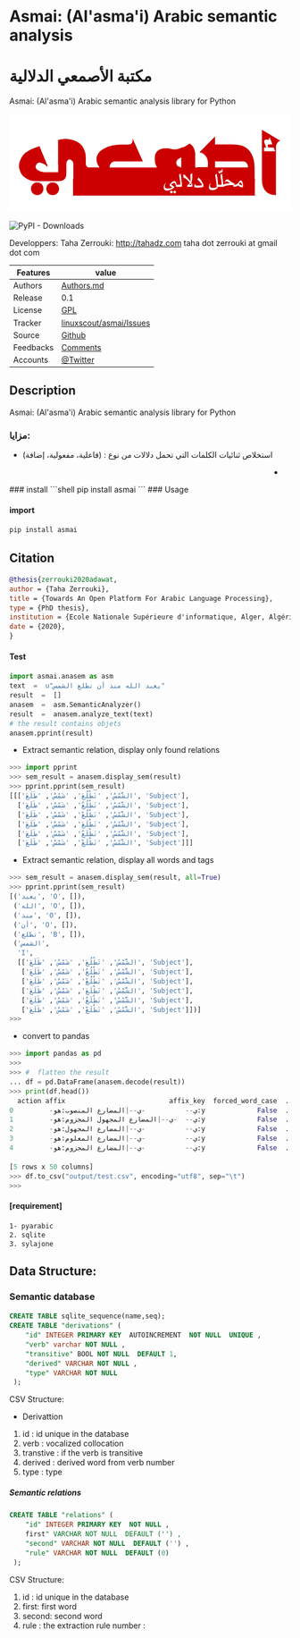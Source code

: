 # Asmai: (Al'asma'i) Arabic semantic analysis 
# مكتبة الأصمعي الدلالية


Asmai: (Al'asma'i) Arabic semantic analysis library for Python

![asmai logo](doc/asmai_header.png  "asmai logo")

![PyPI - Downloads](https://img.shields.io/pypi/dm/asmai)

  Developpers:  Taha Zerrouki: http://tahadz.com
    taha dot zerrouki at gmail dot com

  
Features |   value
---------|---------------------------------------------------------------------------------
Authors  | [Authors.md](https://github.com/linuxscout/asmai-arabic-semantic/master/AUTHORS.md)
Release  | 0.1
License  |[GPL](https://github.com/linuxscout/asmai-arabic-semantic/master/LICENSE)
Tracker  |[linuxscout/asmai/Issues](https://github.com/linuxscout/asmai-arabic-semantic/issues)
Source  |[Github](http://github.com/linuxscout/asmai-arabic-semantic)
Feedbacks  |[Comments](https://github.com/linuxscout/asmai-arabic-semantic/)
Accounts  |[@Twitter](https://twitter.com/linuxscout)

## Description

Asmai: (Al'asma'i) Arabic semantic analysis library for Python



###  مزايا:
* استخلاص ثنائيات الكلمات التي تحمل دلالات من نوع : (فاعلية، مفعولية، إضافة)

<div dir="rtl">

- 

</div>
### install
```shell
pip install asmai
```
### Usage

#### import
```python
pip install asmai
```
## Citation
```bibtex
@thesis{zerrouki2020adawat,
author = {Taha Zerrouki},
title = {Towards An Open Platform For Arabic Language Processing},
type = {PhD thesis},
institution = {Ecole Nationale Supérieure d'informatique, Alger, Algérie},
date = {2020},
}
```
#### Test 
```python
import asmai.anasem as asm
text  =  u"يعبد الله منذ أن تطلع الشمس"
result  =  []
anasem  =  asm.SemanticAnalyzer()    
result  =  anasem.analyze_text(text)
# the result contains objets
anasem.pprint(result)
```

* Extract semantic relation, display only found relations

```python
>>> import pprint
>>> sem_result = anasem.display_sem(result)
>>> pprint.pprint(sem_result)      
[[['الشَّمْسُ', 'تَطْلُعَ', 'شَمْسٌ', 'طَلَعَ', 'Subject'],
  ['الشَّمْسُ', 'تَطْلُعُ', 'شَمْسٌ', 'طَلَعَ', 'Subject'],
  ['الشَّمْسُ', 'تَطْلُعْ', 'شَمْسٌ', 'طَلَعَ', 'Subject'],
  ['الشَّمْسُ', 'تَطْلَعَ', 'شَمْسٌ', 'طَلَعَ', 'Subject'],
  ['الشَّمْسُ', 'تَطْلَعُ', 'شَمْسٌ', 'طَلَعَ', 'Subject'],
  ['الشَّمْسُ', 'تَطْلَعْ', 'شَمْسٌ', 'طَلَعَ', 'Subject']]]

```
* Extract semantic relation, display all words and tags
```python
>>> sem_result = anasem.display_sem(result, all=True)
>>> pprint.pprint(sem_result)
[('يعبد', 'O', []),
 ('الله', 'O', []),
 ('منذ', 'O', []),
 ('أن', 'O', []),
 ('تطلع', 'B', []),
 ('الشمس',
  'I',
  [['الشَّمْسُ', 'تَطْلُعَ', 'شَمْسٌ', 'طَلَعَ', 'Subject'],
   ['الشَّمْسُ', 'تَطْلُعُ', 'شَمْسٌ', 'طَلَعَ', 'Subject'],
   ['الشَّمْسُ', 'تَطْلُعْ', 'شَمْسٌ', 'طَلَعَ', 'Subject'],
   ['الشَّمْسُ', 'تَطْلَعَ', 'شَمْسٌ', 'طَلَعَ', 'Subject'],
   ['الشَّمْسُ', 'تَطْلَعُ', 'شَمْسٌ', 'طَلَعَ', 'Subject'],
   ['الشَّمْسُ', 'تَطْلَعْ', 'شَمْسٌ', 'طَلَعَ', 'Subject']])]
>>> 
```

* convert to pandas
```python
>>> import pandas as pd
>>> 
>>> #  flatten the result
... df = pd.DataFrame(anasem.decode(result))
>>> print(df.head())
  action affix                          affix_key  forced_word_case  ...   unvocalized  unvoriginal  vocalized  word
0         -ي--          -ي--|المضارع المنصوب:هو:y             False  ...          يعبد          عبد  يُعَبِّدَ  يعبد
1         -ي--  -ي--|المضارع المجهول المجزوم:هو:y             False  ...          يعبد          عبد  يُعَبَّدْ  يعبد
2         -ي--          -ي--|المضارع المجهول:هو:y             False  ...          يعبد          عبد  يُعَبَّدُ  يعبد
3         -ي--          -ي--|المضارع المعلوم:هو:y             False  ...          يعبد          عبد  يُعَبِّدُ  يعبد
4         -ي--          -ي--|المضارع المجزوم:هو:y             False  ...          يعبد          عبد  يُعَبِّدْ  يعبد

[5 rows x 50 columns]
>>> df.to_csv("output/test.csv", encoding="utf8", sep="\t")
>>> 

```


#### [requirement]
  
    1- pyarabic 
    2. sqlite
    3. sylajone

## Data Structure:

### Semantic database
```sql
CREATE TABLE sqlite_sequence(name,seq);
CREATE TABLE "derivations" (
    "id" INTEGER PRIMARY KEY  AUTOINCREMENT  NOT NULL  UNIQUE ,
    "verb" varchar NOT NULL ,
    "transitive" BOOL NOT NULL  DEFAULT 1,
    "derived" VARCHAR NOT NULL ,
    "type" VARCHAR NOT NULL 
 );
```

CSV Structure:

* Derivattion
 
1.   id             : id unique in the database
2.  verb    : vocalized collocation
3.  transtive : if the verb is transitive
4.  derived         :  derived word from verb number
5.  type    : type 

##### Semantic relations

```sql 
CREATE TABLE "relations" (
    "id" INTEGER PRIMARY KEY  NOT NULL ,
    first" VARCHAR NOT NULL  DEFAULT ('') ,
    "second" VARCHAR NOT NULL  DEFAULT ('') ,
    "rule" VARCHAR NOT NULL  DEFAULT (0) 
 );
```
 
 
CSV Structure:

1.   id             : id unique in the database
2. first: first word
3. second: second word
4.  rule        : the extraction rule number
        : 

